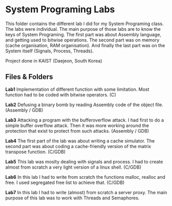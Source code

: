 # System Programing Labs
This folder contains the different lab I did for my System Programing class. The labs were individual. The main purpose of those labs are to know the keys of System Programing. The first part was about Assembly language, and getting used to bitwise operations. The second part was on memory (cache organisation, RAM organisation). And finally the last part was on the System itself (Signals, Process, Threads).


Project done in KAIST (Daejeon, South Korea)

## Files & Folders

**Lab1**
Implementation of different function with some limitation. Most function had to be coded with bitwise operators. (C)

**Lab2**
Defusing a binary bomb by reading Assembly code of the object file. (Assembly / GDB)

**Lab3**
Attacking a program with the bufferoverflow attack. I had first to do a simple buffer overflow attack. Then it was more working around the protection that exist to protect from such attacks.  (Assembly / GDB)

**Lab4**
The first part of the lab was about writing a cache simulator. The second part was about coding a cache-friendly version of the matrix transpose function. (C/GDB)

**Lab5**
This lab was moslty dealing with signals and process. I had to create almost from scratch a very light version of a linux shell. (C/GDB)

**Lab6**
In this lab I had to write from scratch the functions malloc, realloc and free. I used segregated free list to achieve that. (C/GDB)

**Lab7**
In this lab I had to write (almost) from scratch a server proxy. The main purpose of this lab was to work with Threads and Semaphores. 